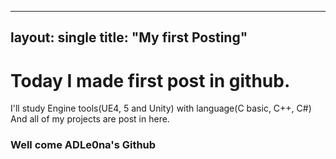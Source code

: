 ----
layout: single
title: "My first Posting"
----

# Today I made first post in github.

I'll study Engine tools(UE4, 5 and Unity) with language(C basic, C++, C#)
And all of my projects are post in here.

### Well come ADLe0na's Github ###
